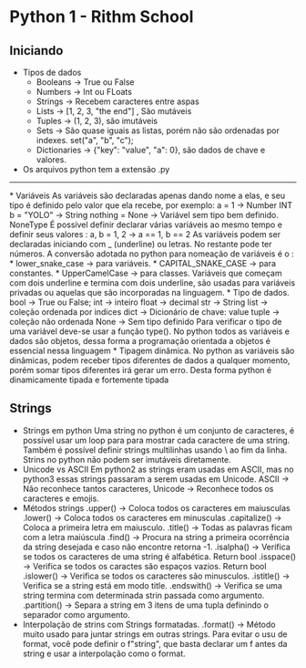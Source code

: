# Python 1 - Rithm School

## Iniciando

* Tipos de dados
    - Booleans -> True ou False
    - Numbers -> Int ou FLoats
    - Strings -> Recebem caracteres entre aspas
    - Lists -> [1, 2, 3, "the end"] , São mutáveis
    - Tuples -> (1, 2, 3), são imutáveis
    - Sets -> São quase iguais as listas, porém não são ordenadas por indexes. set("a", "b", "c");
    - Dictionaries -> {"key": "value", "a": 0}, são dados de chave e valores.
* Os arquivos python tem a extensão .py
<hr>
* Variáveis
    As variáveis são declaradas apenas dando nome a elas, e seu tipo
    é definido pelo valor que ela recebe, por exemplo: 
    a = 1 -> Number INT
    b = "YOLO" -> String
    nothing = None -> Variável sem tipo bem definido. NoneType
    É possível definir declarar várias variáveis ao mesmo tempo e 
    definir seus valores :
    a, b = 1, 2 -> a == 1, b == 2
    As variáveis podem ser declaradas iniciando com _ (underline) ou
    letras. No restante pode ter números.
    A conversão adotada no python para nomeação de variáveis é o :
    * lower_snake_case -> para variáveis.
    * CAPITAL_SNAKE_CASE -> para constantes.
    * UpperCamelCase -> para classes.
    Variáveis que começam com dois underline e termina com dois 
    underline, são usadas para variáveis privadas ou aquelas que 
    são incorporadas na linguagem.
* Tipo de dados.
    bool -> True ou False;
    int -> inteiro
    float -> decimal
    str -> String
    list -> coleção ordenada por indices
    dict -> Dicionário de chave: value
    tuple -> coleção não ordenada
    None -> Sem tipo definido
    Para verificar o tipo de uma variável deve-se usar a função
    type(). 
    No python todos as variáveis e dados são objetos, dessa forma 
    a programação orientada a objetos é essencial nessa linguagem
* Tipagem dinâmica.
    No python as variáveis são dinâmicas, podem receber tipos 
    diferentes de dados a qualquer momento, porém somar tipos 
    diferentes irá gerar um erro.
    Desta forma python é dinamicamente tipada e fortemente tipada

## Strings
* Strings em python
    Uma string no python é um conjunto de caracteres, é possível 
    usar um loop para para mostrar cada caractere de uma string.
    Também é possível definir strings multilinhas usando \ ao fim da
    linha.
    Strins no python não podem ser imutáveis diretamente.
* Unicode vs ASCII
    Em python2 as strings eram usadas em ASCII, mas no python3 essas
    strings passaram a serem usadas em Unicode.
    ASCII -> Não reconhece tantos caracteres,
    Unicode -> Reconhece todos os caracteres e emojis.
* Métodos strings
    .upper() -> Coloca todos os caracteres em maiusculas
    .lower() -> Coloca todos os caracteres em minusculas
    .capitalize() -> Coloca a primeira letra em maiusculo.
    .title() -> Todas as palavras ficam com a letra maiúscula
    .find() -> Procura na string a primeira ocorrência da string
    desejada e caso não encontre retorna -1.
    .isalpha() -> Verifica se todos os caracteres de uma string é
    alfabética. Return bool
    .isspace() -> Verifica se todos os caractes são espaços vazios.
    Return bool
    .islower() -> Verifica se todos os caracteres são minusculos.
    .istitle() -> Verifica se a string está em modo title.
    .endswith() -> Verifica se uma string termina com determinada
    strin passada como argumento.
    .partition() -> Separa a string em 3 itens de uma tupla 
    definindo o separador como argumento.
* Interpolação de strins com Strings formatadas.
    .format() -> Método muito usado para juntar strings em outras
    strings.
    Para evitar o usu de format, você pode definir o f"string", que 
    basta declarar um f antes da string e usar a interpolação como
    o format.